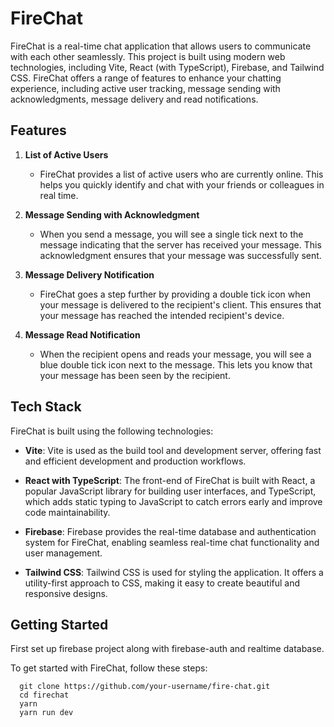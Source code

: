 # FireChat

FireChat is a real-time chat application that allows users to communicate with each other seamlessly. This project is built using modern web technologies, including Vite, React (with TypeScript), Firebase, and Tailwind CSS. FireChat offers a range of features to enhance your chatting experience, including active user tracking, message sending with acknowledgments, message delivery and read notifications.

## Features

1. **List of Active Users**
   - FireChat provides a list of active users who are currently online. This helps you quickly identify and chat with your friends or colleagues in real time.

2. **Message Sending with Acknowledgment**
   - When you send a message, you will see a single tick next to the message indicating that the server has received your message. This acknowledgment ensures that your message was successfully sent.

3. **Message Delivery Notification**
   - FireChat goes a step further by providing a double tick icon when your message is delivered to the recipient's client. This ensures that your message has reached the intended recipient's device.

4. **Message Read Notification**
   - When the recipient opens and reads your message, you will see a blue double tick icon next to the message. This lets you know that your message has been seen by the recipient.

## Tech Stack

FireChat is built using the following technologies:

- **Vite**: Vite is used as the build tool and development server, offering fast and efficient development and production workflows.

- **React with TypeScript**: The front-end of FireChat is built with React, a popular JavaScript library for building user interfaces, and TypeScript, which adds static typing to JavaScript to catch errors early and improve code maintainability.

- **Firebase**: Firebase provides the real-time database and authentication system for FireChat, enabling seamless real-time chat functionality and user management.

- **Tailwind CSS**: Tailwind CSS is used for styling the application. It offers a utility-first approach to CSS, making it easy to create beautiful and responsive designs.

## Getting Started

First set up firebase project along with firebase-auth and realtime database.

To get started with FireChat, follow these steps:

 ```
   git clone https://github.com/your-username/fire-chat.git
   cd firechat
   yarn
   yarn run dev
```
